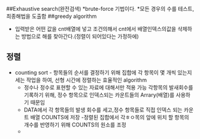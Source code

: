 ##Exhaustive search(완전검색)
 *brute-force 기법이다.
 *모든 경우의 수를 테스트, 최종해법을 도출함
##greedy algorithm
 * 입력받은 어떤 값을 cnt배열에 넣고 조건의해서 cnt에서 배열인덱스의값을 삭제하는 방법으로 해를 찾아간다.(정렬이 되어있다는 가정하에)

## 정렬
* counting sort - 항목들의 순서를 결정하기 위해 집합에 각 항목이 몇 개씩 있는지 세는 작업을 하여, 선형 시간에 정렬하는 효율적인 algorithm
	- 정수나 정수로 표현할 수 있는 자료에 대해서만 적용 가능 각항목의 발새회수를 기록하기 위해, 정수 항목으로 인덱스되는 카운트들의 Arrary(배열)를 사용하기 때문임
	- DATA에서 각 항목들의 발생 회수를 세고,정수 항목들로 직접 인덱스 되는 카운트 배열 COUNTS에 저장
	-정렬된 집합에서 각ㅎㅇ목의 앞에 위치 할 항목의 개수를 반영하기 위해 COUNTS의 원소를 조정
	*